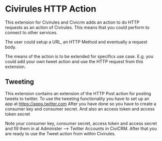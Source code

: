 # Civirules HTTP Action

This extension for Civirules and Civicrm adds an action to do HTTP requests as an action of Civirules.
This means that you could perform to connect to other services. 

The user could setup a URL, an HTTP Method and eventually a request body.

The means of the action is to be extended for specifics use case. E.g. you could add your own tweet action and use the HTTP request from this extension. 

## Tweeting

This extension contains an extension of the HTTP Post action for posting tweets to twitter. 
To use the tweeting functionality you have to set up an app at https://apps.twitter.com After you have done so you have to create a consumer key and consumer secret. And also an access token and access token secret

Note your consumer key, consumer secret, access token and access secret and fill them in at Administer --> Twitter Accounts in CiviCRM. After that you are ready to use the Tweet action from within Civirules.
